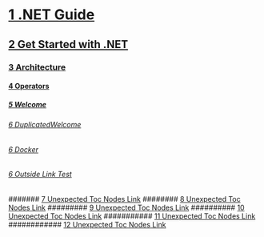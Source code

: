 <!-- Start of .NET Guide -->
# [1 .NET Guide](standard/index.md)
## [2 Get Started with .NET](standard/get-started.md)
### [3 Architecture](standard/microservices-architecture/)
#### [4 Operators](visual-basic/language-reference/error-messages/operator-declaration-must-be-one-of.md)
##### [5 Welcome](welcome.md)
###### [6 DuplicatedWelcome](welcomed.md)
###### [6 Docker](standard/microservices-architecture/container-docker-introduction/docker-defined.md)
###### [6 Outside Link Test](https://msdn.microsoft.com/library/azure/dn873976.aspx)
####### [7 Unexpected Toc Nodes Link](https://msdn.microsoft.com/library/azure/dn873976.aspx)
######## [8 Unexpected Toc Nodes Link](https://msdn.microsoft.com/library/azure/dn873976.aspx)
######### [9 Unexpected Toc Nodes Link](https://msdn.microsoft.com/library/azure/dn873976.aspx)
########## [10 Unexpected Toc Nodes Link](https://msdn.microsoft.com/library/azure/dn873976.aspx)
########### [11 Unexpected Toc Nodes Link](https://msdn.microsoft.com/library/azure/dn873976.aspx)
############ [12 Unexpected Toc Nodes Link](https://msdn.microsoft.com/library/azure/dn873976.aspx)

